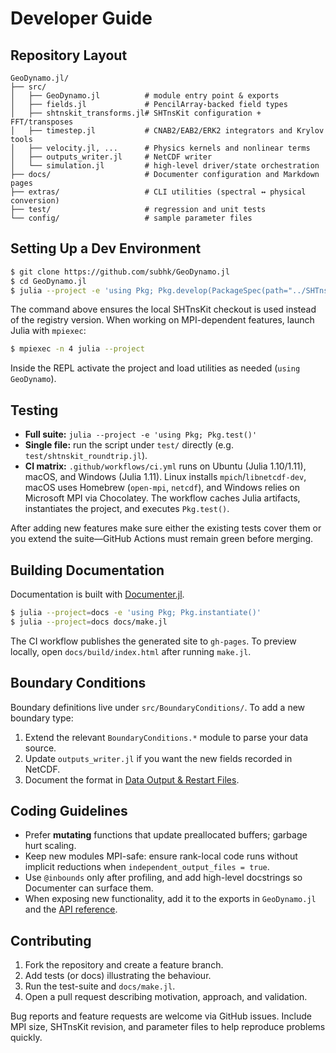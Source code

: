 # Developer Guide

## Repository Layout

```
GeoDynamo.jl/
├── src/
│   ├── GeoDynamo.jl          # module entry point & exports
│   ├── fields.jl             # PencilArray-backed field types
│   ├── shtnskit_transforms.jl# SHTnsKit configuration + FFT/transposes
│   ├── timestep.jl           # CNAB2/EAB2/ERK2 integrators and Krylov tools
│   ├── velocity.jl, ...      # Physics kernels and nonlinear terms
│   ├── outputs_writer.jl     # NetCDF writer
│   └── simulation.jl         # high-level driver/state orchestration
├── docs/                     # Documenter configuration and Markdown pages
├── extras/                   # CLI utilities (spectral ↔ physical conversion)
├── test/                     # regression and unit tests
└── config/                   # sample parameter files
```

## Setting Up a Dev Environment

```bash
$ git clone https://github.com/subhk/GeoDynamo.jl
$ cd GeoDynamo.jl
$ julia --project -e 'using Pkg; Pkg.develop(PackageSpec(path="../SHTnsKit.jl")); Pkg.instantiate()'
```

The command above ensures the local SHTnsKit checkout is used instead of the registry version. When working on MPI-dependent features, launch Julia with `mpiexec`:

```bash
$ mpiexec -n 4 julia --project
```

Inside the REPL activate the project and load utilities as needed (`using GeoDynamo`).

## Testing

- **Full suite:** `julia --project -e 'using Pkg; Pkg.test()'`
- **Single file:** run the script under `test/` directly (e.g. `test/shtnskit_roundtrip.jl`).
- **CI matrix:** `.github/workflows/ci.yml` runs on Ubuntu (Julia 1.10/1.11), macOS, and Windows (Julia 1.11). Linux installs `mpich`/`libnetcdf-dev`, macOS uses Homebrew (`open-mpi`, `netcdf`), and Windows relies on Microsoft MPI via Chocolatey. The workflow caches Julia artifacts, instantiates the project, and executes `Pkg.test()`.

After adding new features make sure either the existing tests cover them or you extend the suite—GitHub Actions must remain green before merging.

## Building Documentation

Documentation is built with [Documenter.jl](https://juliadocs.org/Documenter.jl/stable/).

```bash
$ julia --project=docs -e 'using Pkg; Pkg.instantiate()'
$ julia --project=docs docs/make.jl
```

The CI workflow publishes the generated site to `gh-pages`. To preview locally, open `docs/build/index.html` after running `make.jl`.

## Boundary Conditions

Boundary definitions live under `src/BoundaryConditions/`. To add a new boundary type:

1. Extend the relevant `BoundaryConditions.*` module to parse your data source.
2. Update `outputs_writer.jl` if you want the new fields recorded in NetCDF.
3. Document the format in [Data Output & Restart Files](io.md).

## Coding Guidelines

- Prefer **mutating** functions that update preallocated buffers; garbage hurt scaling.
- Keep new modules MPI-safe: ensure rank-local code runs without implicit reductions when `independent_output_files = true`.
- Use `@inbounds` only after profiling, and add high-level docstrings so Documenter can surface them.
- When exposing new functionality, add it to the exports in `GeoDynamo.jl` and the [API reference](api.md).

## Contributing

1. Fork the repository and create a feature branch.
2. Add tests (or docs) illustrating the behaviour.
3. Run the test-suite and `docs/make.jl`.
4. Open a pull request describing motivation, approach, and validation.

Bug reports and feature requests are welcome via GitHub issues. Include MPI size, SHTnsKit revision, and parameter files to help reproduce problems quickly.
